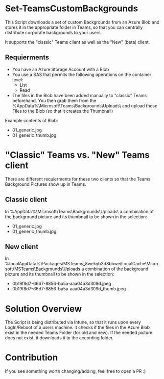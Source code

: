 # Set-TeamsCustomBackgrounds
This Script downloads a set of custom Backgrounds from an Azure Blob and stores it in the appropriate folder in Teams, so that you can centrally distribute corporate backgrounds to your users.

It supports the "classic" Teams client as well as the "New" (beta) client.

## Requierments
- You have an Azure Storage Account with a Blob
- You use a SAS that permits the following operations on the container level:
   - List
   - Read
- The files in the Blob have been added manually to "classic" Teams beforehand. You then grab them from the
%AppData%\Microsoft\Teams\Backgrounds\Uploads\ and upload these Files to the Blob (so that it creates the Thumbnail)

Example contents of Blob:
- 01_generic.jpg
- 01_generic_thumb.jpg


# "Classic" Teams vs. "New" Teams client
There are different requierments for these two clients so that the Teams Background Pictures show up in Teams.

## Classic client
In %AppData%\Microsoft\Teams\Backgrounds\Uploads\ a combination of the background picture and its thumbnail to be shown in the selection:
   - 01_generic.jpg
   - 01_generic_thumb.jpg

## New client
In %localAppData%\Packages\MSTeams_8wekyb3d8bbwe\LocalCache\Microsoft\MSTeams\Backgrounds\Uploads a combination of the background picture and its thumbnail to be shown in the selection:
- 0b19f8d7-66d7-8856-ba5a-aaa04a3d309d.jpeg
- 0b19f8d7-66d7-8856-ba5a-aaa04a3d309d_thumb.jpeg

# Solution Overview
The Script is being distributed via Intune, so that it runs upon every LogIn/Reboot of a users machine. It checks if the files in the Azure Blob exist in the needed Teams Folder (for old and new). 
If the needed picture does not exist, it downloads it to the according folder.

# Contribution
If you see something worth changing/adding, feel free to open a PR :)

